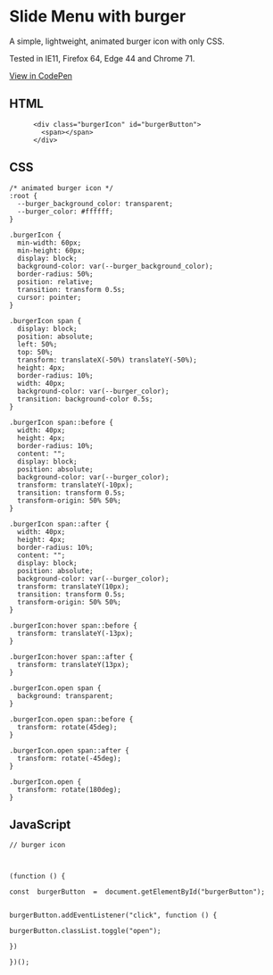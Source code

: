 # Slide Menu with burger

A simple, lightweight, animated burger icon with only CSS. 

Tested in IE11, Firefox 64, Edge 44 and Chrome 71.

[View in CodePen](https://codepen.io/kevinmouzet/pen/zemmXJ)

## HTML

 
          <div class="burgerIcon" id="burgerButton">
            <span></span>
          </div>
        

## CSS


    /* animated burger icon */
    :root {
      --burger_background_color: transparent;
      --burger_color: #ffffff;
    }
    
    .burgerIcon {
      min-width: 60px;
      min-height: 60px;
      display: block;
      background-color: var(--burger_background_color);
      border-radius: 50%;
      position: relative;
      transition: transform 0.5s;
      cursor: pointer;
    }
    
    .burgerIcon span {
      display: block;
      position: absolute;
      left: 50%;
      top: 50%;
      transform: translateX(-50%) translateY(-50%);
      height: 4px;
      border-radius: 10%;
      width: 40px;
      background-color: var(--burger_color);
      transition: background-color 0.5s;
    }
    
    .burgerIcon span::before {
      width: 40px;
      height: 4px;
      border-radius: 10%;
      content: "";
      display: block;
      position: absolute;
      background-color: var(--burger_color);
      transform: translateY(-10px);
      transition: transform 0.5s;
      transform-origin: 50% 50%;
    }
    
    .burgerIcon span::after {
      width: 40px;
      height: 4px;
      border-radius: 10%;
      content: "";
      display: block;
      position: absolute;
      background-color: var(--burger_color);
      transform: translateY(10px);
      transition: transform 0.5s;
      transform-origin: 50% 50%;
    }
    
    .burgerIcon:hover span::before {
      transform: translateY(-13px);
    }
    
    .burgerIcon:hover span::after {
      transform: translateY(13px);
    }
    
    .burgerIcon.open span {
      background: transparent;
    }
    
    .burgerIcon.open span::before {
      transform: rotate(45deg);
    }
    
    .burgerIcon.open span::after {
      transform: rotate(-45deg);
    }
    
    .burgerIcon.open {
      transform: rotate(180deg);
    }

## JavaScript

    // burger icon
    
      
    
    (function () {
    
    const  burgerButton  =  document.getElementById("burgerButton");
    
     
    burgerButton.addEventListener("click", function () {
    
    burgerButton.classList.toggle("open");
    
    })
    
    })();

